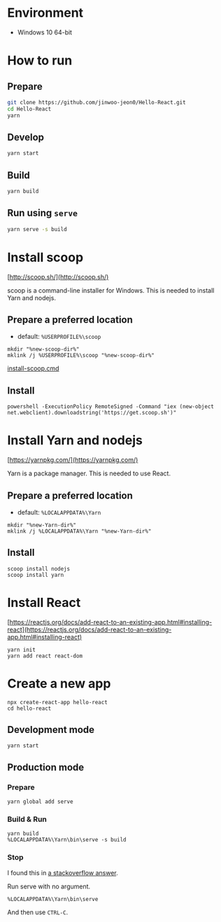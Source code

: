 # Environment
* Windows 10 64-bit

# How to run

## Prepare

```sh
git clone https://github.com/jinwoo-jeon0/Hello-React.git
cd Hello-React
yarn
```

## Develop

```sh
yarn start
```

## Build

```sh
yarn build
```

## Run using `serve`

```sh
yarn serve -s build
```

# Install scoop
[http://scoop.sh/](http://scoop.sh/)

scoop is a command-line installer for Windows. This is needed to install Yarn and nodejs.

## Prepare a preferred location
* default: `%USERPROFILE%\scoop`
```
mkdir "%new-scoop-dir%"
mklink /j %USERPROFILE%\scoop "%new-scoop-dir%"
```
[install-scoop.cmd](https://gist.github.com/jinwoo-jeon0/c503487e4f13c7c680d53d58750873b9)

## Install
```
powershell -ExecutionPolicy RemoteSigned -Command "iex (new-object net.webclient).downloadstring('https://get.scoop.sh')"
```


# Install Yarn and nodejs
[https://yarnpkg.com/](https://yarnpkg.com/)

Yarn is a package manager. This is needed to use React.

## Prepare a preferred location
* default: `%LOCALAPPDATA%\Yarn`
```
mkdir "%new-Yarn-dir%"
mklink /j %LOCALAPPDATA%\Yarn "%new-Yarn-dir%"
```

## Install
```
scoop install nodejs
scoop install yarn
```


# Install React
[https://reactjs.org/docs/add-react-to-an-existing-app.html#installing-react](https://reactjs.org/docs/add-react-to-an-existing-app.html#installing-react)

```
yarn init
yarn add react react-dom
```


# Create a new app
```
npx create-react-app hello-react
cd hello-react
```

## Development mode
```
yarn start
```

## Production mode
### Prepare
```
yarn global add serve
```

### Build & Run
```
yarn build
%LOCALAPPDATA%\Yarn\bin\serve -s build
```

### Stop
I found this in [a stackoverflow answer](https://stackoverflow.com/a/48089171/3300315).

Run serve with no argument.
```
%LOCALAPPDATA%\Yarn\bin\serve
```
And then use `CTRL-C`.
